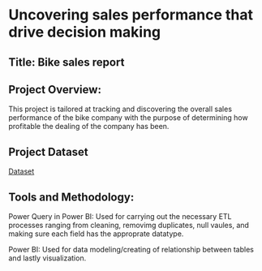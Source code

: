 # Uncovering sales performance that drive decision making


## Title: Bike sales report


## Project Overview:

This project is tailored at tracking and discovering the overall sales performance of the bike company with the purpose of determining how profitable the dealing of the company has been.


## Project Dataset  
[Dataset](https://github.com/Eleazar19/My-Portfolio/commit/cc642de96e3410619a4326597cf1933b5d6fa3f7#diff-21b2ae54e25fe012b4d5352d94de4faeb230c484aac827362bb7463543d06404)

## Tools and Methodology:

Power Query in Power BI: Used for carrying out the necessary ETL processes ranging from cleaning, removimg duplicates, null vaules, and making sure each field has the approprate datatype.

Power BI: Used for data modeling/creating of relationship between tables and lastly visualization.
